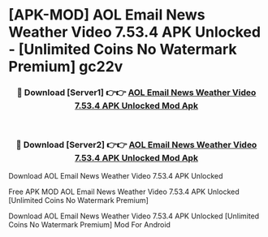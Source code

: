 # [APK-MOD] AOL  Email News Weather Video 7.53.4 APK Unlocked - [Unlimited Coins No Watermark Premium] gc22v



<div align="center">
<h3>🔴 Download [Server1] 👉👉 <a href="https://momento.my/?title=AOL__Email_News_Weather_Video_7.53.4_APK_Unlocked">AOL  Email News Weather Video 7.53.4 APK Unlocked Mod Apk</a></h3><br>

<h3>🔴 Download [Server2] 👉👉 <a href="https://momento.my/?title=AOL__Email_News_Weather_Video_7.53.4_APK_Unlocked">AOL  Email News Weather Video 7.53.4 APK Unlocked Mod Apk</a></h3>
</div>



Download AOL  Email News Weather Video 7.53.4 APK Unlocked 

Free APK MOD AOL  Email News Weather Video 7.53.4 APK Unlocked [Unlimited Coins No Watermark Premium]

Download AOL  Email News Weather Video 7.53.4 APK Unlocked [Unlimited Coins No Watermark Premium] Mod For Android
